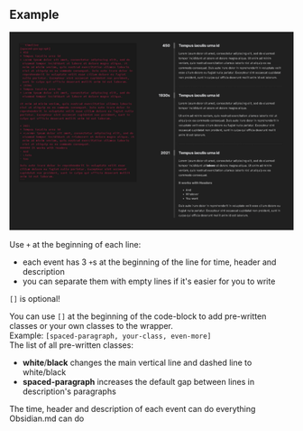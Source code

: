 ## Example

![Example](./images/simple.jpg)

Use `+` at the beginning of each line:

- each event has 3 `+`s at the beginning of the line for time, header and description
- you can separate them with empty lines if it's easier for you to write

`[]` is optional!

You can use `[]` at the beginning of the code-block to add pre-written classes or your own classes to the wrapper.<br />
Example: `[spaced-paragraph, your-class, even-more]`<br />
The list of all pre-written classes:

- **white**/**black** changes the main vertical line and dashed line to white/black
- **spaced-paragraph** increases the default gap between lines in description's paragraphs

The time, header and description of each event can do everything Obsidian.md can do
